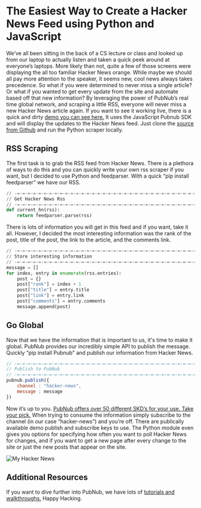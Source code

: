 # The Easiest Way to Create a Hacker News Feed using Python and JavaScript


We’ve all been sitting in the back of a CS lecture or class and looked up from our laptop to actually listen and taken a quick peek around at everyone’s laptops. More likely than not, quite a few of those screens were displaying the all too familiar Hacker News orange. While maybe we should all pay more attention to the speaker, it seems new, cool news always takes precedence. So what if you were determined to never miss a single article? Or what if you wanted to get every update from the site and automate based off that new information? By leveraging the power of PubNub’s real time global network, and scraping a little RSS, everyone will never miss a new Hacker News article again. If you want to see it working live, there is a quick and dirty [demo you can see here.][2] It uses the JavaScript Pubnub SDK and will display the updates to the Hacker News feed. Just clone the [source from Github][3] and run the Python scraper locally.

## RSS Scraping

The first task is to grab the RSS feed from Hacker News. There is a plethora of ways to do this and you can quickly write your own rss scraper if you want, but I decided to use Python and feedparser. With a quick “pip install feedparser” we have our RSS. 

```python
// -=-=-=-=-=-=-=-=-=-=-=-=-=-=-=-=-=-=-=-=-=-=-=-=-=-=-=-=-=-=-=-=-=-=-=-
// Get Hacker News Rss
// -=-=-=-=-=-=-=-=-=-=-=-=-=-=-=-=-=-=-=-=-=-=-=-=-=-=-=-=-=-=-=-=-=-=-=-
def current_hn(rss):
    return feedparser.parse(rss)
```

There is lots of information you will get in this feed and if you want, take it all. However, I decided the most interesting information was the rank of the post, title of the post, the link to the article, and the comments link. 

```python
// -=-=-=-=-=-=-=-=-=-=-=-=-=-=-=-=-=-=-=-=-=-=-=-=-=-=-=-=-=-=-=-=-=-=-=-
// Store interesting information
// -=-=-=-=-=-=-=-=-=-=-=-=-=-=-=-=-=-=-=-=-=-=-=-=-=-=-=-=-=-=-=-=-=-=-=-
message = []
for index, entry in enumerate(rss.entries):
    post = {}
    post["rank"] = index + 1
    post["title"] = entry.title
    post["link"] = entry.link
    post["comments"] = entry.comments
    message.append(post)
```

## Go Global

Now that we have the information that is important to us, it's time to make it global. PubNub provides our incredibly simple API to publish the message. Quickly “pip install Pubnub” and publish our information from Hacker News.  

```javascript
// -=-=-=-=-=-=-=-=-=-=-=-=-=-=-=-=-=-=-=-=-=-=-=-=-=-=-=-=-=-=-=-=-=-=-=-
// Publish to PubNub
// -=-=-=-=-=-=-=-=-=-=-=-=-=-=-=-=-=-=-=-=-=-=-=-=-=-=-=-=-=-=-=-=-=-=-=-
pubnub.publish({
    channel : "hacker-news",
    message : message
})
```

Now it’s up to you. [PubNub offers over 50 different SKD’s for your use. Take your pick.][1] When trying to consume the information simply subscribe to the channel (in our case “hacker-news”) and you’re off. There are publically available demo publish and subscribe keys to use. The Python module even gives you options for specifying how often you want to poll Hacker News for changes, and if you want to get a new page after every change to the site or just the new posts that appear on the site. 



![My Hacker News][4]


## Additional Resources

If you want to dive further into PubNub, we have lots of [tutorials and walkthroughs.][5] Happy Hacking. 


  [1]: http://www.pubnub.com/developers/
  [2]: http://pubnub.github.io/easy-hacker-news-stream/
  [3]: https://github.com/pubnub/easy-hacker-news-stream/
  [4]: http://i.imgur.com/8rvUgcb.png
  [5]: http://www.pubnub.com/demos/
